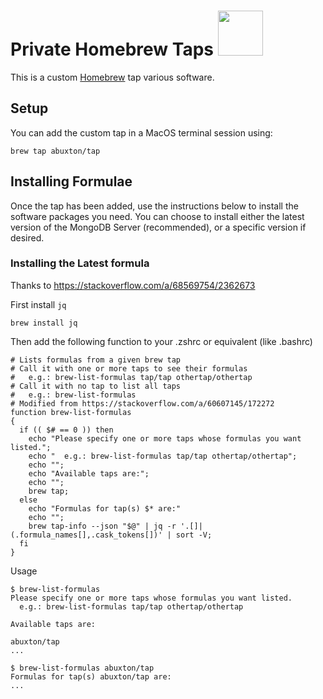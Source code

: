# Private Homebrew Taps <img src="https://brew.sh/assets/img/homebrew-256x256.png" height="72">

This is a custom [Homebrew](https://brew.sh) tap various software.

## Setup

You can add the custom tap in a MacOS terminal session using:

```shell
brew tap abuxton/tap
```

## Installing Formulae

Once the tap has been added, use the instructions below to install the software packages you need. You can choose to install either the latest version of the MongoDB Server (recommended), or a specific version if desired.

### Installing the Latest formula

Thanks to <https://stackoverflow.com/a/68569754/2362673>

First install `jq`

```shell
brew install jq
```

Then add the following function to your .zshrc or equivalent (like .bashrc)

```shell
# Lists formulas from a given brew tap
# Call it with one or more taps to see their formulas
#   e.g.: brew-list-formulas tap/tap othertap/othertap
# Call it with no tap to list all taps
#   e.g.: brew-list-formulas
# Modified from https://stackoverflow.com/a/60607145/172272
function brew-list-formulas
{
  if (( $# == 0 )) then
    echo "Please specify one or more taps whose formulas you want listed.";
    echo "  e.g.: brew-list-formulas tap/tap othertap/othertap";
    echo "";
    echo "Available taps are:";
    echo "";
    brew tap;
  else
    echo "Formulas for tap(s) $* are:"
    echo "";
    brew tap-info --json "$@" | jq -r '.[]|(.formula_names[],.cask_tokens[])' | sort -V;
  fi
}
```

Usage

```shell
$ brew-list-formulas
Please specify one or more taps whose formulas you want listed.
  e.g.: brew-list-formulas tap/tap othertap/othertap

Available taps are:

abuxton/tap
...

$ brew-list-formulas abuxton/tap
Formulas for tap(s) abuxton/tap are:
...

```
